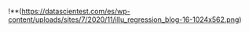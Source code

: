 !**(https://datascientest.com/es/wp-content/uploads/sites/7/2020/11/illu_regression_blog-16-1024x562.png)
